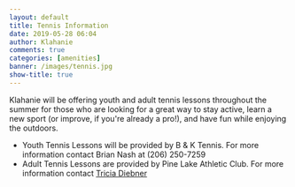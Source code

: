 ```yaml
---
layout: default
title: Tennis Information
date: 2019-05-28 06:04
author: Klahanie
comments: true
categories: [amenities]
banner: /images/tennis.jpg
show-title: true
---
```


<div class="alert alert-warning">

Klahanie will be offering youth and adult tennis lessons throughout the summer for those who are looking for a great way to stay active, learn a new sport (or improve, if you're already a pro!), and have fun while enjoying the outdoors.

* Youth Tennis Lessons will be provided by B &amp; K Tennis. For more information contact Brian Nash at (206) 250-7259
* Adult Tennis Lessons are provided by Pine Lake Athletic Club. For more information contact [Tricia Diebner](mailto:triciad@columbiaathletic.com") 
